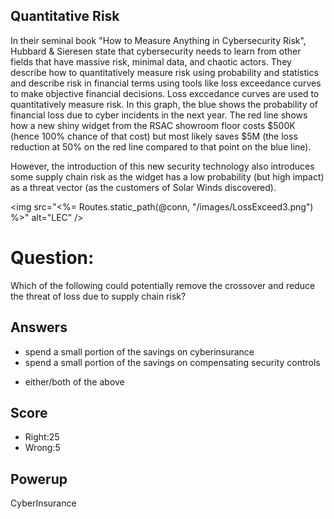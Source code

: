 ## Quantitative Risk
In their seminal book
"How to Measure Anything in Cybersecurity Risk",
Hubbard & Sieresen state that cybersecurity needs
to learn from other fields that
have massive risk, minimal data, and chaotic actors.
They describe how to
quantitatively measure risk using
probability and statistics and describe risk
in financial terms using tools like
loss exceedance curves
to make objective financial decisions.
Loss exccedance curves are used
to quantitatively measure risk.
In this graph, the blue shows the probability
of financial loss due to cyber incidents
in the next year.
The red line shows how a new shiny widget
from the RSAC showroom floor costs $500K
(hence 100% chance of that cost) but
most likely saves $5M
(the loss reduction at 50% on the red line compared
to that point on the blue line).

However, the introduction of this new security technology
also introduces some supply chain risk as the widget has
a low probability (but high impact) as a threat vector
(as the customers of Solar Winds discovered).

<img src="<%= Routes.static_path(@conn, "/images/LossExceed3.png") %>" alt="LEC" />


# Question:
Which of the following could potentially
remove the crossover and reduce
the threat of loss due to supply chain risk?

## Answers
- spend a small portion of the savings on cyberinsurance
- spend a small portion of the savings on compensating security controls
* either/both of the above

## Score
- Right:25
- Wrong:5

## Powerup
CyberInsurance
